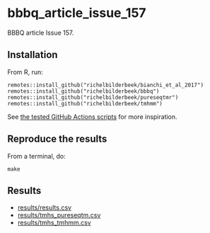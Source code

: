# bbbq_article_issue_157

BBBQ article Issue 157.

## Installation

From R, run:

```
remotes::install_github("richelbilderbeek/bianchi_et_al_2017")
remotes::install_github("richelbilderbeek/bbbq")
remotes::install_github("richelbilderbeek/pureseqtmr")
remotes::install_github("richelbilderbeek/tmhmm")
```

See [the tested GitHub Actions scripts](https://github.com/richelbilderbeek/bbbq_article_issue_157/blob/master/.github/workflows/R-CMD-check.yaml)
for more inspiration.

## Reproduce the results

From a terminal, do:

```
make
```

## Results

 * [results/results.csv](results/results.csv)
 * [results/tmhs_pureseqtm.csv](results/tmhs_pureseqtm.csv)
 * [results/tmhs_tmhmm.csv](results/tmhs_tmhmm.csv)


